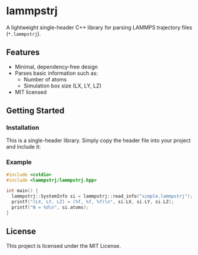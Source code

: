 # lammpstrj

A lightweight single-header C++ library for parsing LAMMPS trajectory files (`*.lammpstrj`).

## Features

- Minimal, dependency-free design
- Parses basic information such as:
  - Number of atoms
  - Simulation box size (LX, LY, LZ)
- MIT licensed

## Getting Started

### Installation

This is a single-header library. Simply copy the header file into your project and include it:

### Example

```cpp
#include <cstdio>
#include <lammpstrj/lammpstrj.hpp>

int main() {
  lammpstrj::SystemInfo si = lammpstrj::read_info("simple.lammpstrj");
  printf("(LX, LY, LZ) = (%f, %f, %f)\n", si.LX, si.LY, si.LZ);
  printf("N = %d\n", si.atoms);
}
```

## License

This project is licensed under the MIT License.
